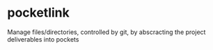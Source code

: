 pocketlink
==========

Manage files/directories, controlled by git, by abscracting the project deliverables into pockets 